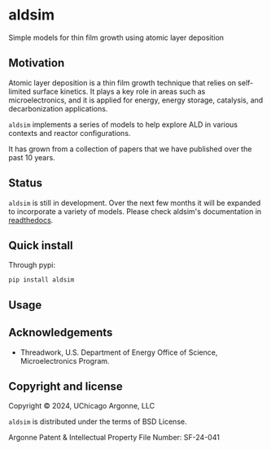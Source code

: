 # aldsim

Simple models for thin film growth using atomic layer deposition


## Motivation

Atomic layer deposition is a thin film growth technique that
relies on self-limited surface kinetics. It plays a key role
in areas such as microelectronics, and it is applied for energy,
energy storage, catalysis, and decarbonization applications.

`aldsim` implements a series of models to help explore ALD in 
various contexts and reactor configurations.

It has grown from a collection of papers that we have published over
the past 10 years.

## Status

`aldsim` is still in development. Over the next few months it will
be expanded to incorporate a variety of models. Please check aldsim's
documentation in [readthedocs](https://aldsim.readthedocs.io/en/latest/).


## Quick install

Through pypi:

```
pip install aldsim
```

## Usage


## Acknowledgements

* Threadwork, U.S. Department of Energy Office of Science, 
  Microelectronics Program.


## Copyright and license

Copyright © 2024, UChicago Argonne, LLC

`aldsim` is distributed under the terms of BSD License. 

Argonne Patent & Intellectual Property File Number: SF-24-041


